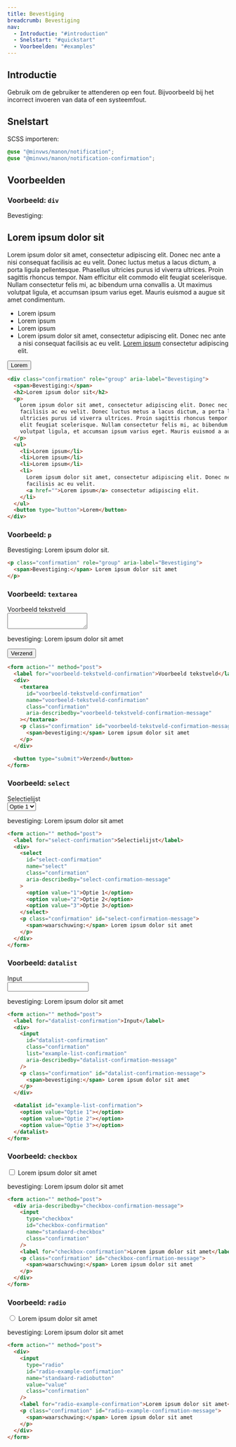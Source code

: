 ```yaml
---
title: Bevestiging
breadcrumb: Bevestiging
nav:
  - Introductie: "#introduction"
  - Snelstart: "#quickstart"
  - Voorbeelden: "#examples"
---
```


<h2 id="introduction">Introductie</h2>

Gebruik om de gebruiker te attenderen op een fout. Bijvoorbeeld bij het
incorrect invoeren van data of een systeemfout.

<h2 id="quickstart">Snelstart</h2>

SCSS importeren:

```scss
@use "@minvws/manon/notification";
@use "@minvws/manon/notification-confirmation";
```

<h2 id="examples">Voorbeelden</h2>

### Voorbeeld: `div`

<div class="confirmation" role="group" aria-label="bevestiging">
  <span>Bevestiging:</span>
  <h2>Lorem ipsum dolor sit</h2>
  <p>
    Lorem ipsum dolor sit amet, consectetur adipiscing elit. Donec nec ante a nisi consequat
    facilisis ac eu velit. Donec luctus metus a lacus dictum, a porta ligula pellentesque.
    Phasellus ultricies purus id viverra ultrices. Proin sagittis rhoncus tempor. Nam
    efficitur elit commodo elit feugiat scelerisque. Nullam consectetur felis mi, ac
    bibendum urna convallis a. Ut maximus volutpat ligula, et accumsan ipsum varius eget.
    Mauris euismod a augue sit amet condimentum.
  </p>
  <ul>
    <li>Lorem ipsum</li>
    <li>Lorem ipsum</li>
    <li>Lorem ipsum</li>
    <li>
      Lorem ipsum dolor sit amet, consectetur adipiscing elit. Donec nec ante a nisi
      consequat facilisis ac eu velit.
      <a href="notifications-block-element">Lorem ipsum</a> consectetur adipiscing elit.
    </li>
  </ul>
  <button type="button">Lorem</button>
</div>

```html
<div class="confirmation" role="group" aria-label="Bevestiging">
  <span>Bevestiging:</span>
  <h2>Lorem ipsum dolor sit</h2>
  <p>
    Lorem ipsum dolor sit amet, consectetur adipiscing elit. Donec nec ante a nisi consequat
    facilisis ac eu velit. Donec luctus metus a lacus dictum, a porta ligula pellentesque. Phasellus
    ultricies purus id viverra ultrices. Proin sagittis rhoncus tempor. Nam efficitur elit commodo
    elit feugiat scelerisque. Nullam consectetur felis mi, ac bibendum urna convallis a. Ut maximus
    volutpat ligula, et accumsan ipsum varius eget. Mauris euismod a augue sit amet condimentum.
  </p>
  <ul>
    <li>Lorem ipsum</li>
    <li>Lorem ipsum</li>
    <li>Lorem ipsum</li>
    <li>
      Lorem ipsum dolor sit amet, consectetur adipiscing elit. Donec nec ante a nisi consequat
      facilisis ac eu velit.
      <a href="">Lorem ipsum</a> consectetur adipiscing elit.
    </li>
  </ul>
  <button type="button">Lorem</button>
</div>
```

### Voorbeeld: `p`

<p class="confirmation" role="group" aria-label="bevestiging">
  <span>Bevestiging:</span> Lorem ipsum dolor sit.
</p>

```html
<p class="confirmation" role="group" aria-label="Bevestiging">
  <span>Bevestiging:</span> Lorem ipsum dolor sit amet
</p>
```

### Voorbeeld: `textarea`

<form action="" method="post">
  <label for="voorbeeld-tekstveld-confirmation">Voorbeeld tekstveld</label>
  <div>
    <textarea
      id="voorbeeld-tekstveld-confirmation"
      name="voorbeeld-tekstveld-confirmation"
      class="confirmation"
      aria-describedby="voorbeeld-tekstveld-confirmation-message"
    ></textarea>
    <p class="confirmation" id="voorbeeld-tekstveld-confirmation-message">
      <span>bevestiging:</span> Lorem ipsum dolor sit amet
    </p>
  </div>

<button type="submit">Verzend</button>

</form>

```html
<form action="" method="post">
  <label for="voorbeeld-tekstveld-confirmation">Voorbeeld tekstveld</label>
  <div>
    <textarea
      id="voorbeeld-tekstveld-confirmation"
      name="voorbeeld-tekstveld-confirmation"
      class="confirmation"
      aria-describedby="voorbeeld-tekstveld-confirmation-message"
    ></textarea>
    <p class="confirmation" id="voorbeeld-tekstveld-confirmation-message">
      <span>bevestiging:</span> Lorem ipsum dolor sit amet
    </p>
  </div>

  <button type="submit">Verzend</button>
</form>
```

### Voorbeeld: `select`

<form action="" method="post">
  <label for="select-confirmation">Selectielijst</label>
  <div>
    <select
      id="select-confirmation"
      name="select"
      class="confirmation"
      aria-describedby="select-confirmation-message"
    >
      <option value="1">Optie 1</option>
      <option value="2">Optie 2</option>
      <option value="3">Optie 3</option>
    </select>
    <p class="confirmation" id="select-confirmation-message">
      <span>bevestiging:</span> Lorem ipsum dolor sit amet
    </p>
  </div>
</form>

```html
<form action="" method="post">
  <label for="select-confirmation">Selectielijst</label>
  <div>
    <select
      id="select-confirmation"
      name="select"
      class="confirmation"
      aria-describedby="select-confirmation-message"
    >
      <option value="1">Optie 1</option>
      <option value="2">Optie 2</option>
      <option value="3">Optie 3</option>
    </select>
    <p class="confirmation" id="select-confirmation-message">
      <span>waarschuwing:</span> Lorem ipsum dolor sit amet
    </p>
  </div>
</form>
```

### Voorbeeld: `datalist`

<form action="" method="post">
  <label for="datalist-confirmation">Input</label>
  <div>
    <input
      id="datalist-confirmation"
      class="confirmation"
      list="example-list-confirmation"
      aria-describedby="datalist-confirmation-message"
    />
    <p class="confirmation" id="datalist-confirmation-message">
      <span>bevestiging:</span> Lorem ipsum dolor sit amet
    </p>
  </div>

  <datalist id="example-list-confirmation">
    <option value="Optie 1"></option>
    <option value="Optie 2"></option>
    <option value="Optie 3"></option>
  </datalist>
</form>

```html
<form action="" method="post">
  <label for="datalist-confirmation">Input</label>
  <div>
    <input
      id="datalist-confirmation"
      class="confirmation"
      list="example-list-confirmation"
      aria-describedby="datalist-confirmation-message"
    />
    <p class="confirmation" id="datalist-confirmation-message">
      <span>bevestiging:</span> Lorem ipsum dolor sit amet
    </p>
  </div>

  <datalist id="example-list-confirmation">
    <option value="Optie 1"></option>
    <option value="Optie 2"></option>
    <option value="Optie 3"></option>
  </datalist>
</form>
```

### Voorbeeld: `checkbox`

<form action="" method="post">
  <div aria-describedby="checkbox-confirmation-message">
    <input
      type="checkbox"
      id="checkbox-confirmation"
      name="standaard-checkbox"
      class="confirmation"
    />
    <label for="checkbox-confirmation">Lorem ipsum dolor sit amet</label>
    <p class="confirmation" id="checkbox-confirmation-message">
      <span>bevestiging:</span> Lorem ipsum dolor sit amet
    </p>
  </div>
</form>

```html
<form action="" method="post">
  <div aria-describedby="checkbox-confirmation-message">
    <input
      type="checkbox"
      id="checkbox-confirmation"
      name="standaard-checkbox"
      class="confirmation"
    />
    <label for="checkbox-confirmation">Lorem ipsum dolor sit amet</label>
    <p class="confirmation" id="checkbox-confirmation-message">
      <span>waarschuwing:</span> Lorem ipsum dolor sit amet
    </p>
  </div>
</form>
```

### Voorbeeld: `radio`

<form action="" method="post">
  <div>
    <input
      type="radio"
      id="radio-example-confirmation"
      name="standaard-radiobutton"
      value="value"
      class="confirmation"
    />
    <label for="radio-example-confirmation">Lorem ipsum dolor sit amet</label>
    <p class="confirmation" id="radio-example-confirmation-message">
      <span>bevestiging:</span> Lorem ipsum dolor sit amet
    </p>
  </div>
</form>

```html
<form action="" method="post">
  <div>
    <input
      type="radio"
      id="radio-example-confirmation"
      name="standaard-radiobutton"
      value="value"
      class="confirmation"
    />
    <label for="radio-example-confirmation">Lorem ipsum dolor sit amet</label>
    <p class="confirmation" id="radio-example-confirmation-message">
      <span>waarschuwing:</span> Lorem ipsum dolor sit amet
    </p>
  </div>
</form>
```
